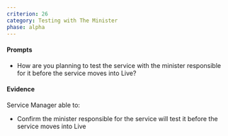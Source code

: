 ```yaml
---
criterion: 26
category: Testing with The Minister
phase: alpha
---
```


#### Prompts

* How are you planning to test the service with the minister responsible for it before the service moves into Live?

#### Evidence

Service Manager able to:

* Confirm the minister responsible for the service will test it before the service moves into Live
